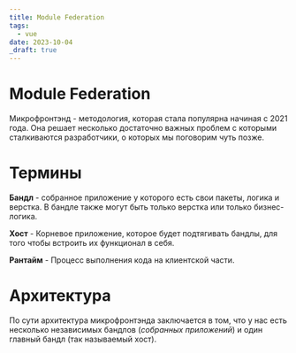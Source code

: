 ```yaml
---
title: Module Federation
tags:
  - vue
date: 2023-10-04
_draft: true
---
```

# Module Federation
Микрофронтэнд - методология, которая стала популярна начиная c 2021 года.
Она решает несколько достаточно важных проблем с которыми сталкиваются разработчики, о которых мы поговорим чуть позже.

# Термины
**Бандл** - собранное приложение у которого есть свои пакеты, логика и верстка.
В бандле также могут быть только верстка или только бизнес-логика.

**Хост** - Корневое приложение, которое будет подтягивать бандлы,
для того чтобы встроить их функционал в себя.

**Рантайм** - Процесс выполнения кода на клиентской части.

# Архитектура
По сути архитектура микрофронтэнда заключается в том, что у нас есть несколько независимых бандлов
(_собранных приложений_) и один главный бандл (так называемый хост).

